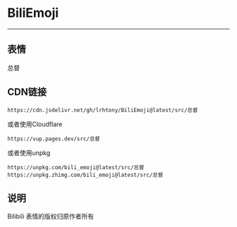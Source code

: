 # BiliEmoji
---
## 表情
总督
## CDN链接
```
https://cdn.jsdelivr.net/gh/lrhtony/BiliEmoji@latest/src/总督
```
或者使用Cloudflare
```
https://vup.pages.dev/src/总督
```
或者使用unpkg
```
https://unpkg.com/bili_emoji@latest/src/总督
https://unpkg.zhimg.com/bili_emoji@latest/src/总督
```
## 说明
Bilibili 表情的版权归原作者所有
